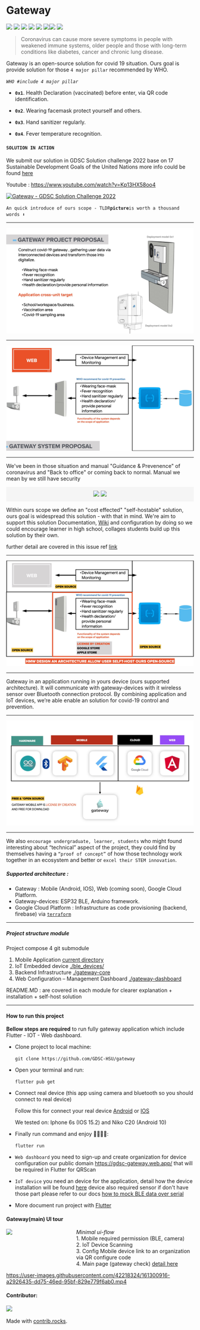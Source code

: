 # Gateway
![](https://img.shields.io/badge/flutter_support-%3E%3D%202.8.0-blue) ![](https://img.shields.io/badge/angular-%3E%3D%2013-red) ![](https://img.shields.io/badge/Nodejs-%20-red) ![](https://img.shields.io/badge/esp32--arduino-%20%20-green) ![](https://img.shields.io/badge/gateway_build-0.4.3-green.svg) ![](https://img.shields.io/badge/bluetooth__low__engery-4--5-blue)![](https://img.shields.io/github/issues/GDSC-HSU/gateway) ![](https://img.shields.io/github/issues-closed/GDSC-HSU/gateway)

> Coronavirus can cause more severe symptoms in people with weakened immune systems, older people and those with long-term conditions like diabetes, cancer and chronic lung disease.

Gateway is an open-source solution for covid 19 situation. Ours goal is provide solution for those `4 major pillar` recommended by WHO.

*`WHO #include 4 major pillar`*

- **`0x1`**. Health Declaration (vaccinated) before enter, via QR code identification.

- **`0x2`**. Wearing facemask protect yourself and others.

- **`0x3`**. Hand sanitizer regularly.

- **`0x4`**. Fever temperature recognition.

#### ```SOLUTION IN ACTION```
We submit our solution in GDSC Solution challenge 2022 base on 17 Sustainable Development Goals of the United Nations more info could be found [here](https://developers.google.com/community/gdsc-solution-challenge) 

Youtube : https://www.youtube.com/watch?v=Kp13HX58oo4

<a href="http://www.youtube.com/watch?feature=player_embedded&v=Kp13HX58oo4" target="_blank"><img src="http://img.youtube.com/vi/Kp13HX58oo4/0.jpg" 
alt="Gateway - GDSC Solution Challenge 2022"/></a>

`An quick introduce of ours scope - TLDR`**`picture`**`is worth a thousand words ⬇️`

---
![aaa](./docs/img/gateway_project_proposal.jpeg)

---

![bb](./docs/img/gateway_system_proposal.jpeg)

---

We've been in those situation and manual "Guidance & Prevenence" of coronavirus  and "Back to office" or coming back to normal. Manual we mean by we still have security

<p align=center style="background-color:whitesmoke; padding:10px"> <img src="https://img.shields.io/badge/ours--goal-cost--effected-critial"> <img src="https://img.shields.io/badge/open--source-techonlogy-red">

Within ours scope we define an "cost effected" "self-hostable" solution, ours goal is widespread this solution - with that in mind. We're aim to support this solution Documentation, [Wiki](https://github.com/GDSC-HSU/gateway/wiki/TEAM-DEVELOPMENT-SETUP) and configuration by doing so we could encourage learner in high school, collages students build up this solution by their own.

further detail are covered in this issue ref [link](https://github.com/GDSC-HSU/gateway/issues/11)

---
![aa](./docs/img/gateway_hmw_desgin_selft_host.jpeg)

---

Gateway in an application running in yours device  (ours supported architecture). It will communicate with gateway-devices with it wireless sensor over Bluetooth connection protocol. By combining application and IoT devices, we’re able enable an solution for covid-19 control and prevention.

---
![aa](./docs/img/gateway_techology_stack.jpeg)

---

We also `encourage undergraduate, learner, students` who might found interesting about “technical” aspect of the project, they could find by themselves having a `“proof of concept”` of how those technology work together in an ecosystem and better or `excel their STEM innovation`.




##### Supported architecture :
- Gateway : Mobile (Android, IOS), Web (coming soon), Google Cloud Platform.
- Gateway-devices: ESP32 BLE, Arduino framework.
- Google Cloud Platform : Infrastructure as code provisioning (backend, firebase) via [`terraform`](./gateway-core/tf/)



---
##### Project structure module

Project compose 4 git submodule

1. Mobile Application  [current directory](./)
2. IoT Embedded device [./ble_devices/](https://github.com/GDSC-HSU/gateway-devices)
3. Backend Infrastructure [./gateway-core](https://github.com/GDSC-HSU/gateway-core)
4. Web Configuration – Management Dashboard [./gateway-dashboard](https://github.com/GDSC-HSU/gateway-dashboard)



README.MD : are covered in each module for clearer explanation + installation + self-host solution


---

#### How to run this project
**Bellow steps are required** to run fully gateway application which include Flutter - IOT - Web dashboard.

- Clone project to local machine:

  ```git clone https://github.com/GDSC-HSU/gateway```

- Open your terminal and run:

  ```flutter pub get```

- Connect real device (this app using camera and bluetooth so you should connect to real device)
  
  Follow this for connect your real device [Android](https://developer.android.com/studio/run/device) or [IOS](https://developer.apple.com/documentation/xcode/running-your-app-in-the-simulator-or-on-a-device)

  We tested on: Iphone 6s (IOS 15.2) and Niko C20 (Android 10)

- Finally run command and enjoy 🎉✨🎉✨:

  ```flutter run```

- `Web dashboard` you need to sign-up and create organization for device configuration our public domain https://gdsc-gateway.web.app/ that will be required in Flutter for QRScan
- `IoT device` you need an device for the application, detail how the device installation will be found [here](https://github.com/GDSC-HSU/gateway-devices#installation) device also required sensor if don't have those part please refer to our docs [how to mock BLE data over serial](https://github.com/GDSC-HSU/gateway-devices#dont-have-board-sensor-problem-solved)
- More document run project with [Flutter](https://docs.flutter.dev/)

#### Gateway(main) UI tour
<div style="display:flex;flex-direction:row">
  <img width=250px src="./docs/video/gateway-ui-tour.gif">
  <div style="margin-left:15px">
    <h6 style="margin:0px">Minimal ui-flow</h6>
    <div>1. Mobile required permission (BLE, camera)</div>
    <div>2. IoT Device Scanning</div>
    <div>3. Config Mobile device link to an organization via QR configure code</div>
    <div>4. Main page (gateway check) <a href="https://github.com/GDSC-HSU/gateway/issues/51">detail here</a></div>
  </div>
</div>

https://user-images.githubusercontent.com/42218324/161300916-a2926435-dd75-46ed-95bf-829e779f6ab0.mp4

#### Contributor:

<a href="https://github.com/GDSC-HSU/gateway/graphs/contributors">
  <img src="https://contrib.rocks/image?repo=GDSC-HSU/gateway" />
</a>

Made with [contrib.rocks](https://contrib.rocks).